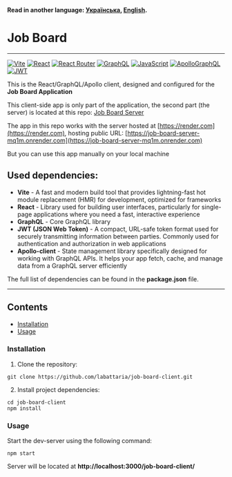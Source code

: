**Read in another language: [Українська](README.ukr.md), [English](README.md).**

# Job Board

---

[![Vite](https://img.shields.io/badge/vite-%23646CFF.svg?style=for-the-badge&logo=vite&logoColor=white)](#)
[![React](https://img.shields.io/badge/react-%2320232a.svg?style=for-the-badge&logo=react&logoColor=%2361DAFB)](#)
[![React Router](https://img.shields.io/badge/React_Router-CA4245?style=for-the-badge&logo=react-router&logoColor=white)](#)
[![GraphQL](https://img.shields.io/badge/GraphQl-E10098?style=for-the-badge&logo=graphql&logoColor=white)](#)
[![JavaScript](https://img.shields.io/badge/JavaScript-323330?style=for-the-badge&logo=javascript&logoColor=F7DF1E)](#)
[![ApolloGraphQL](https://img.shields.io/badge/-ApolloGraphQL-311C87?style=for-the-badge&logo=apollo-graphql)](#)
[![JWT](https://img.shields.io/badge/JWT-black?style=for-the-badge&logo=JSON%20web%20tokens)](#)

This is the React/GraphQL/Apollo client, designed and configured for the **Job Board Application**

This client-side app is only part of the application, the second part (the server) is located at this repo: [Job Board Server](https://github.com/labattaria/job-board-server)

The app in this repo works with the server hosted at [https://render.com](https://render.com), hosting public URL: [https://job-board-server-mq1m.onrender.com](https://job-board-server-mq1m.onrender.com)

But you can use this app manually on your local machine

## Used dependencies:

- **Vite** - A fast and modern build tool that provides lightning-fast hot module replacement (HMR) for development, optimized for frameworks
- **React** - Library used for building user interfaces, particularly for single-page applications where you need a fast, interactive experience
- **GraphQL** - Core GraphQL library
- **JWT (JSON Web Token)** - A compact, URL-safe token format used for securely transmitting information between parties. Commonly used for authentication and authorization in web applications
- **Apollo-client** - State management library specifically designed for working with GraphQL APIs. It helps your app fetch, cache, and manage data from a GraphQL server efficiently

The full list of dependencies can be found in the **package.json** file.

---

## Contents

- [Installation](#installation)
- [Usage](#usage)

### Installation

1. Clone the repository:

```shell
git clone https://github.com/labattaria/job-board-client.git
```

2. Install project dependencies:

```shell
cd job-board-client
npm install
```

### Usage

Start the dev-server using the following command:

```shell
npm start
```

Server will be located at **http://localhost:3000/job-board-client/**
